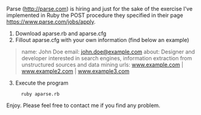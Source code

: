 Parse (http://parse.com) is hiring and just for the sake of the exercise I've implemented in Ruby the POST procedure they specified in their page https://www.parse.com/jobs/apply.

1. Download aparse.rb and aparse.cfg
2. Fillout aparse.cfg with your own information (find below an example)

> name:  John Doe
> email: john.doe@example.com
> about: Designer and developer interested in search engines, information extraction from unstructured sources and data mining
> urls:  www.example.com | www.example2.com | www.example3.com

3. Execute the program

         ruby aparse.rb

Enjoy. Please feel free to contact me if you find any problem.